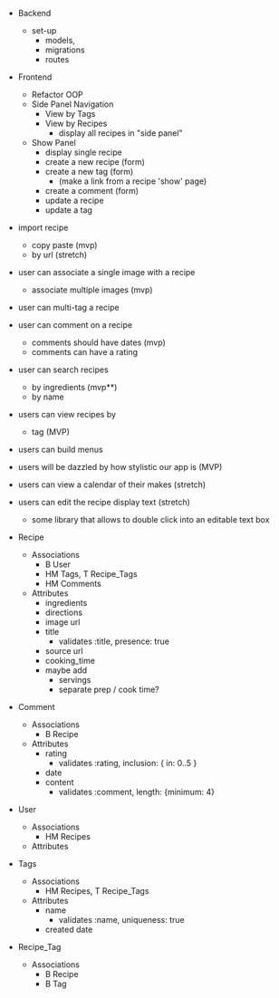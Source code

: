 - Backend
  - set-up
    - models,
    - migrations
    - routes
- Frontend
  - Refactor OOP
  - Side Panel Navigation
    - View by Tags
    - View by Recipes
      - display all recipes in "side panel"
  - Show Panel
    - display single recipe
    - create a new recipe (form)
    - create a new tag (form)
      - (make a link from a recipe 'show' page)
    - create a comment (form)
    - update a recipe
    - update a tag




- import recipe
  - copy paste (mvp)
  - by url (stretch)
- user can associate a single image with a recipe
  - associate multiple images (mvp)
- user can multi-tag a recipe
- user can comment on a recipe
  - comments should have dates (mvp)
  - comments can have a rating
- user can search recipes
  - by ingredients (mvp**)
  - by name
- users can view recipes by
  - tag (MVP)
- users can build menus
- users will be dazzled by how stylistic our app is (MVP)
- users can view a calendar of their makes (stretch)
- users can edit the recipe display text (stretch)
  - some library that allows to double click into an editable text box


- Recipe
  - Associations
    - B User
    - HM Tags, T Recipe_Tags
    - HM Comments
  - Attributes
    - ingredients
    - directions
    - image url
    - title
      - validates :title, presence: true
    - source url
    - cooking_time
    - maybe add
      - servings
      - separate prep / cook time?
- Comment
  - Associations
    - B Recipe
  - Attributes
    - rating
      - validates :rating, inclusion: { in: 0..5 }
    - date
    - content
      - validates :comment, length: {minimum: 4}
- User
  - Associations
    - HM Recipes
  - Attributes
- Tags
  - Associations
    - HM Recipes, T Recipe_Tags
  - Attributes
    - name
      - validates :name, uniqueness: true
    - created date
- Recipe_Tag  
  - Associations
    - B Recipe
    - B Tag
